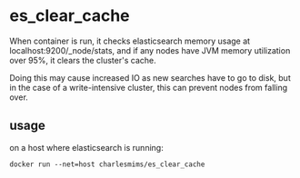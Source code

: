 # es_clear_cache

When container is run, it checks elasticsearch memory usage at localhost:9200/_node/stats, 
and if any nodes have JVM memory utilization over 95%, it clears the cluster's cache.

Doing this may cause increased IO as new searches have to go to disk, but in the case of a write-intensive cluster, this can prevent nodes from falling over.


## usage
on a host where elasticsearch is running:
```
docker run --net=host charlesmims/es_clear_cache
```
